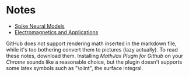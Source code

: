 # Notes

- [Spike Neural Models](./Spike%20Neural%20Models.md)
- [Electromagnetics and Applications](Electromagnetics%20and%20Applications.md)

GitHub does not support rendering math inserted in the markdown file, while it's too bothering convert them to pictures (lazy actually). 
To read these notes, download them. Installing *MathJax Plugin for Github* on your *Chrome* sounds like a reasonable choice, but the plugin doesn't supports some latex symbols such as "\oiint", the surface integral.
<!--stackedit_data:
eyJoaXN0b3J5IjpbMzcyODM4OTI4LDEzOTUyOTg1MTMsMTM5NT
I5ODUxMywtNzY4Mjk4ODAzXX0=
-->